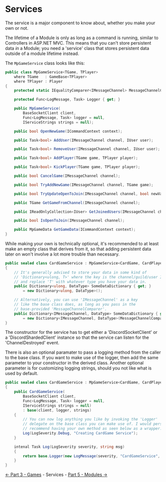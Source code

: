 ﻿Services
========

The service is a major component to know about, whether you make your own or not.

The lifetime of a Module is only as long as a command is running, similar to Controllers
in ASP.NET MVC. This means that you can't store persistent data *in*
a Module; you need a 'service' class that stores persistent data
outside of a module lifetime instead.

The `MpGameService` class looks like this:
```cs
public class MpGameService<TGame, TPlayer>
    where TGame   : GameBase<TPlayer>
    where TPlayer : Player
{
    protected static IEqualityComparer<IMessageChannel> MessageChannelComparer { get; }

    protected Func<LogMessage, Task> Logger { get; }

    public MpGameService(
        BaseSocketClient client,
        Func<LogMessage, Task> logger = null,
        IServiceStrings strings = null);

    public bool OpenNewGame(ICommandContext context);

    public Task<bool> AddUser(IMessageChannel channel, IUser user);

    public Task<bool> RemoveUser(IMessageChannel channel, IUser user);

    public Task<bool> AddPlayer(TGame game, TPlayer player);

    public Task<bool> KickPlayer(TGame game, TPlayer player);

    public bool CancelGame(IMessageChannel channel);

    public bool TryAddNewGame(IMessageChannel channel, TGame game);

    public bool TryUpdateOpenToJoin(IMessageChannel channel, bool newValue, bool comparisonValue);

    public TGame GetGameFromChannel(IMessageChannel channel);

    public IReadOnlyCollection<IUser> GetJoinedUsers(IMessageChannel channel);

    public bool IsOpenToJoin(IMessageChannel channel);

    public MpGameData GetGameData(ICommandContext context);
}
```

While making your own is technically optional, it's recommended to at least make
an empty class that derives from it, so that adding persistent data later on
won't involve a lot more trouble than necessary.
```cs
public sealed class CardGameService : MpGameService<CardGame, CardPlayer>
{
    // It's generally advised to store your data in some kind of
    // 'Dictionary<ulong, T>' where the key is the channel/guild/user ID
    // and replace 'T' with whatever type you have your data in.
    public Dictionary<ulong, DataType> SomeDataDictionary { get; }
        = new Dictionary<ulong, DataType>();

    // Alternatively, you can use 'IMessageChannel' as a key
    // like the base class does, as long as you pass in the
    // base-provided 'MessageChannelComparer'.
    public Dictionary<IMessageChannel, DataType> SomeDataDictionary { get; }
        = new Dictionary<IMessageChannel, DataType>(MessageChannelComparer);
}
```

The constructor for the service has to get either a 'DiscordSocketClient'
or a 'DiscordShardedClient' instance so that the service
can listen for the 'ChannelDestroyed' event.

There is also an optional paramater to pass a logging method from
the caller to the base class. If you want to make use of the logger, then
add the same parameter to your constructor in the derived class.
Another optional parameter is for customizing logging strings,
should you not like what is used by default.
```cs
public sealed class CardGameService : MpGameService<CardGame, CardPlayer>
{
    public CardGameService(
        BaseSocketClient client,
        Func<LogMessage, Task> logger = null,
        IServiceStrings strings = null)
        : base(client, logger, strings)
    {
        // You can now log anything you like by invoking the 'Logger'
        // delegate on the base class you can make use of. I would personally
        // recommend having your own method as seen below as a wrapper.
        Log(LogSeverity.Debug, "Creating CardGame Service");
    }

    intenal Task Log(LogSeverity severity, string msg)
    {
        return base.Logger(new LogMessage(severity, "CardGameService", msg));
    }
}
```

[<- Part 3 - Games](3-Games.md) - Services - [Part 5 - Modules ->](5-Modules.md)
